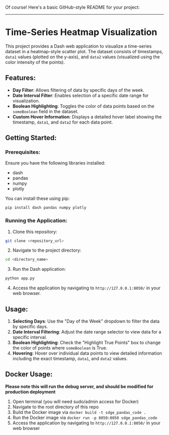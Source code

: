 Of course! Here's a basic GitHub-style README for your project:

---

# Time-Series Heatmap Visualization

This project provides a Dash web application to visualize a time-series dataset in a heatmap-style scatter plot. The dataset consists of timestamps, `data1` values (plotted on the y-axis), and `data2` values (visualized using the color intensity of the points).

## Features:

- **Day Filter**: Allows filtering of data by specific days of the week.
- **Date Interval Filter**: Enables selection of a specific date range for visualization.
- **Boolean Highlighting**: Toggles the color of data points based on the `someBoolean` field in the dataset.
- **Custom Hover Information**: Displays a detailed hover label showing the timestamp, `data1`, and `data2` for each data point.

## Getting Started:

### Prerequisites:

Ensure you have the following libraries installed:

- dash
- pandas
- numpy
- plotly

You can install these using pip:

```bash
pip install dash pandas numpy plotly
```

### Running the Application:

1. Clone this repository:

```bash
git clone <repository_url>
```

2. Navigate to the project directory:

```bash
cd <directory_name>
```

3. Run the Dash application:

```bash
python app.py
```

4. Access the application by navigating to `http://127.0.0.1:8050/` in your web browser.

## Usage:

1. **Selecting Days**: Use the "Day of the Week" dropdown to filter the data by specific days.
2. **Date Interval Filtering**: Adjust the date range selector to view data for a specific interval.
3. **Boolean Highlighting**: Check the "Highlight True Points" box to change the color of points where `someBoolean` is True.
4. **Hovering**: Hover over individual data points to view detailed information including the exact timestamp, `data1`, and `data2` values.

## Docker Usage:

**Please note this will run the debug server, and should be modified for production deployment**

1. Open terminal (you will need sudo/admin access for Docker)
2. Navigate to the root directory of this repo
3. Build the Docker image via `docker build -t sdge_pandas_code .`
4. Run the Docker image via `docker run -p 8050:8050 sdge_pandas_code`
5. Access the application by navigating to `http://127.0.0.1:8050/` in your web browser